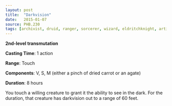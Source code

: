 ```yaml
---
layout: post
title:  "Darkvision"
date:   2015-01-07
source: PHB.230
tags: [archivist, druid, ranger, sorcerer, wizard, eldritchknight, artificer, level2, transmutation]
---
```


**2nd-level transmutation**

**Casting Time**: 1 action

**Range**: Touch

**Components**: V, S, M (either a pinch of dried carrot or an agate)

**Duration**: 8 hours

You touch a willing creature to grant it the ability to see in the dark. For the duration, that creature has darkvision out to a range of 60 feet.
